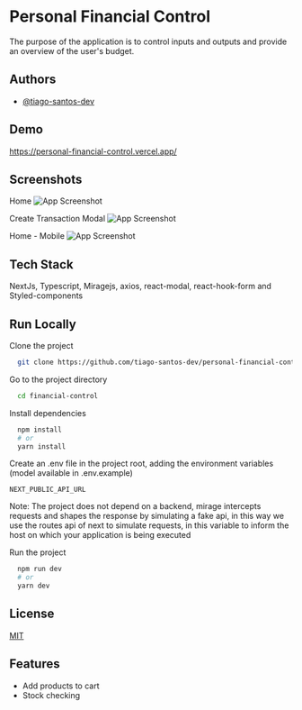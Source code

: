 
# Personal Financial Control

The purpose of the application is to control inputs and outputs and provide an overview of the user's budget.

## Authors

- [@tiago-santos-dev](https://github.com/tiago-santos-dev)


## Demo

https://personal-financial-control.vercel.app/
## Screenshots
 Home
![App Screenshot](https://i.postimg.cc/CMDx9dsk/01.png)

Create Transaction Modal
![App Screenshot](https://i.postimg.cc/jdbSTKM9/02.png)

Home - Mobile
![App Screenshot](https://i.postimg.cc/SRWQ9txD/03.png)
## Tech Stack

NextJs, Typescript, Miragejs, axios, react-modal, react-hook-form and Styled-components


## Run Locally

Clone the project

```bash
  git clone https://github.com/tiago-santos-dev/personal-financial-control.git
```

Go to the project directory

```bash
  cd financial-control
```

Install dependencies

```bash
  npm install 
  # or
  yarn install
```

Create an .env file in the project root, adding the environment variables (model available in .env.example)

```
NEXT_PUBLIC_API_URL
```
Note: The project does not depend on a backend, mirage intercepts requests and shapes the response by simulating a fake api, in this way we use the routes api of next to simulate requests, in this variable to inform the host on which your application is being executed


Run the project

```bash
  npm run dev
  # or 
  yarn dev
```

## License

[MIT](https://choosealicense.com/licenses/mit/)


## Features

- Add products to cart
- Stock checking

